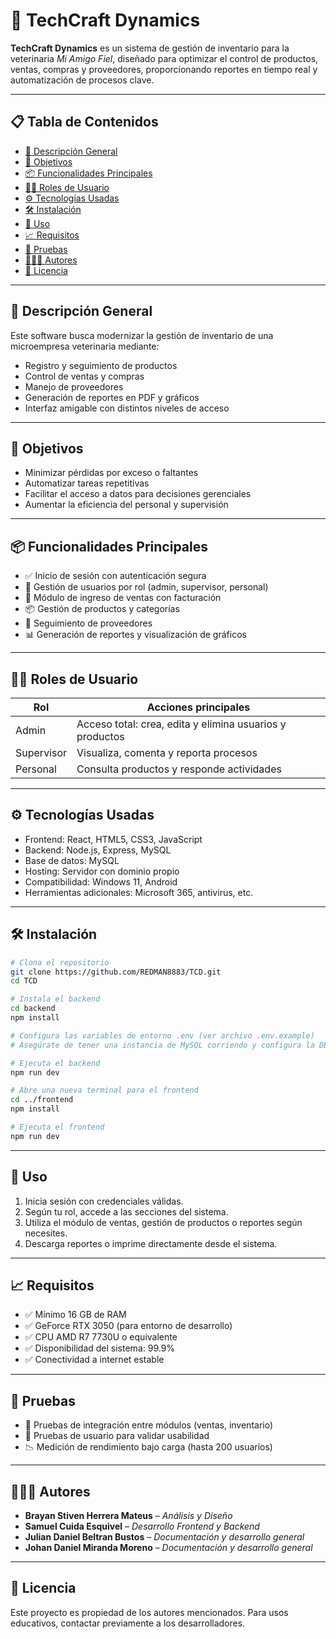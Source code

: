 
# 🐾 TechCraft Dynamics

**TechCraft Dynamics** es un sistema de gestión de inventario para la veterinaria *Mi Amigo Fiel*, diseñado para optimizar el control de productos, ventas, compras y proveedores, proporcionando reportes en tiempo real y automatización de procesos clave.

---

## 📋 Tabla de Contenidos

- [🧠 Descripción General](#-descripción-general)
- [🎯 Objetivos](#-objetivos)
- [📦 Funcionalidades Principales](#-funcionalidades-principales)
- [🧑‍💻 Roles de Usuario](#-roles-de-usuario)
- [⚙️ Tecnologías Usadas](#-tecnologías-usadas)
- [🛠️ Instalación](#️-instalación)
- [🚀 Uso](#-uso)
- [📈 Requisitos](#-requisitos)
- [🧪 Pruebas](#-pruebas)
- [🧑‍🤝‍🧑 Autores](#-autores)
- [📃 Licencia](#-licencia)

---

## 🧠 Descripción General

Este software busca modernizar la gestión de inventario de una microempresa veterinaria mediante:

- Registro y seguimiento de productos
- Control de ventas y compras
- Manejo de proveedores
- Generación de reportes en PDF y gráficos
- Interfaz amigable con distintos niveles de acceso

---

## 🎯 Objetivos

- Minimizar pérdidas por exceso o faltantes
- Automatizar tareas repetitivas
- Facilitar el acceso a datos para decisiones gerenciales
- Aumentar la eficiencia del personal y supervisión

---

## 📦 Funcionalidades Principales

- ✅ Inicio de sesión con autenticación segura
- 👥 Gestión de usuarios por rol (admin, supervisor, personal)
- 🛒 Módulo de ingreso de ventas con facturación
- 📦 Gestión de productos y categorías
- 🔎 Seguimiento de proveedores
- 📊 Generación de reportes y visualización de gráficos

---

## 🧑‍💻 Roles de Usuario

| Rol        | Acciones principales                                        |
|------------|-------------------------------------------------------------|
| Admin      | Acceso total: crea, edita y elimina usuarios y productos    |
| Supervisor | Visualiza, comenta y reporta procesos                        |
| Personal   | Consulta productos y responde actividades                   |

---

## ⚙️ Tecnologías Usadas

- Frontend: React, HTML5, CSS3, JavaScript
- Backend: Node.js, Express, MySQL
- Base de datos: MySQL
- Hosting: Servidor con dominio propio
- Compatibilidad: Windows 11, Android
- Herramientas adicionales: Microsoft 365, antivirus, etc.

---

## 🛠️ Instalación

```bash
# Clona el repositorio
git clone https://github.com/REDMAN8883/TCD.git
cd TCD

# Instala el backend
cd backend
npm install

# Configura las variables de entorno .env (ver archivo .env.example)
# Asegúrate de tener una instancia de MySQL corriendo y configura la DB

# Ejecuta el backend
npm run dev

# Abre una nueva terminal para el frontend
cd ../frontend
npm install

# Ejecuta el frontend
npm run dev
```

---

## 🚀 Uso

1. Inicia sesión con credenciales válidas.
2. Según tu rol, accede a las secciones del sistema.
3. Utiliza el módulo de ventas, gestión de productos o reportes según necesites.
4. Descarga reportes o imprime directamente desde el sistema.

---

## 📈 Requisitos

- ✅ Mínimo 16 GB de RAM
- ✅ GeForce RTX 3050 (para entorno de desarrollo)
- ✅ CPU AMD R7 7730U o equivalente
- ✅ Disponibilidad del sistema: 99.9%
- ✅ Conectividad a internet estable

---

## 🧪 Pruebas

- 🔄 Pruebas de integración entre módulos (ventas, inventario)
- 👤 Pruebas de usuario para validar usabilidad
- 📉 Medición de rendimiento bajo carga (hasta 200 usuarios)

---

## 🧑‍🤝‍🧑 Autores

- **Brayan Stiven Herrera Mateus** – *Análisis y Diseño*
- **Samuel Cuida Esquivel** – *Desarrollo Frontend y Backend*
- **Julian Daniel Beltran Bustos** – *Documentación y desarrollo general*
- **Johan Daniel Miranda Moreno** – *Documentación y desarrollo general*



---

## 📃 Licencia

Este proyecto es propiedad de los autores mencionados. Para usos educativos, contactar previamente a los desarrolladores.
